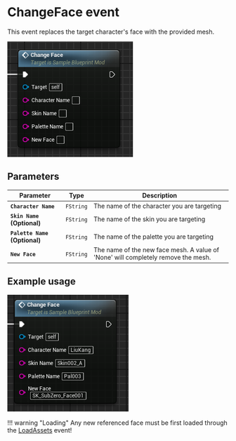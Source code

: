 # ChangeFace event
This event replaces the target character's face with the provided mesh.

![ChangeFace](changeface.png)

## Parameters

| Parameter | Type | Description |
|-----------|------|-------------|
| **`Character Name`** | `FString` | The name of the character you are targeting |
| **`Skin Name` (Optional)** | `FString` | The name of the skin you are targeting |
| **`Palette Name` (Optional)** | `FString` | The name of the palette you are targeting |
| **`New Face`** | `FString` | The name of the new face mesh. A value of 'None' will completely remove the mesh. |

## Example usage
![Example](example.png)

!!! warning "Loading"
	Any new referenced face must be first loaded through the [LoadAssets](../../LoadAssets/LoadAssets.md) event!